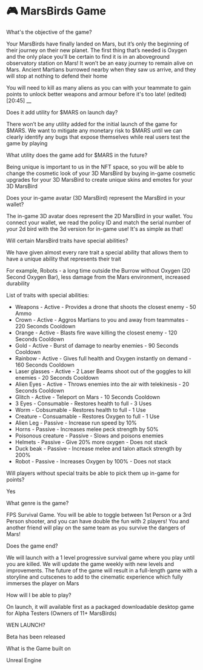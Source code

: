 # 🎮 MarsBirds Game

What's the objective of the game?

Your MarsBirds have finally landed on Mars, but it’s only the beginning of their journey on their new planet. The first thing that’s needed is Oxygen and the only place you'll be certain to find it is in an aboveground observatory station on Mars! It won’t be an easy journey to remain alive on Mars. Ancient Martians burrowed nearby when they saw us arrive, and they will stop at nothing to defend their home

You will need to kill as many aliens as you can with your teammate to gain points to unlock better weapons and armour before it's too late! (edited) \[20:45] \_\_

Does it add utility for $MARS on launch day?

There won’t be any utility added for the initial launch of the game for $MARS. We want to mitigate any monetary risk to $MARS until we can clearly identify any bugs that expose themselves while real users test the game by playing

What utility does the game add for $MARS in the future?

Being unique is important to us in the NFT space, so you will be able to change the cosmetic look of your 3D MarsBird by buying in-game cosmetic upgrades for your 3D MarsBird to create unique skins and emotes for your 3D MarsBird

Does your in-game avatar (3D MarsBird) represent the MarsBird in your wallet?

The in-game 3D avatar does represent the 2D MarsBird in your wallet. You connect your wallet, we read the policy ID and match the serial number of your 2d bird with the 3d version for in-game use! It's as simple as that!

Will certain MarsBird traits have special abilities?

We have given almost every rare trait a special ability that allows them to have a unique ability that represents their trait

For example, Robots - a long time outside the Burrow without Oxygen (20 Second Oxygen Bar), less damage from the Mars environment, increased durability

List of traits with special abilities:

* Weapons -  Active - Provides a drone that shoots the closest enemy - 50 Ammo
* Crown - Active - Aggros Martians to you and away from teammates - 220 Seconds Cooldown
* Orange - Active - Blasts fire wave killing the closest enemy  - 120 Seconds Cooldown
* Gold - Active - Burst of damage to nearby enemies - 90 Seconds Cooldown
* Rainbow - Active - Gives full health and Oxygen instantly on demand - 160 Seconds Cooldown
* Laser glasses - Active - 2 Laser Beams shoot out of the goggles to kill enemies - 20 Seconds Cooldown
* Alien Eyes - Active - Throws enemies into the air with telekinesis - 20 Seconds Cooldown
* Glitch - Active - Teleport on Mars - 10 Seconds Cooldown
* 3 Eyes - Consumable - Restores health to full - 3 Uses
* Worm - Cobsumable - Restores health to full - 1 Use
* Creature - Consuamable - Restores Oxygen to full - 1 Use
* Alien Leg - Passive - Increase run speed by 10%
* Horns - Passive - Increases melee peck strength by 50%
* Poisonous creature - Passive - Slows and poisons enemies
* Helmets - Passive - Give 20% more oxygen - Does not stack
* Duck beak - Passive - Increase melee and talon attack strength by 200%
* Robot - Passive - Increases Oxygen by 100% - Does not stack



Will players without special traits be able to pick them up in-game for points?

Yes

What genre is the game?

FPS Survival Game. You will be able to toggle between 1st Person or a 3rd Person shooter, and you can have double the fun with 2 players! You and another friend will play on the same team as you survive the dangers of Mars!

Does the game end?

We will launch with a 1 level progressive survival game where you play until you are killed. We will update the game weekly with new levels and improvements. The future of the game will result in a full-length game with a storyline and cutscenes to add to the cinematic experience which fully immerses the player on Mars

How will I be able to play?

On launch, it will available first as a packaged downloadable desktop game for Alpha Testers (Owners of 11+ MarsBirds)

WEN LAUNCH?

Beta has been released

What is the Game built on

Unreal Engine
